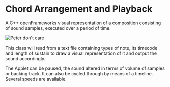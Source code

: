 # Chord Arrangement and Playback

A C++ openFrameworks visual representation of a composition consisting of sound samples, executed over a period of time.

![Peter don't care](https://media.giphy.com/media/ygx1dMElPCpx4FiUix/giphy.gif)

This class will read from a text file containing types of note, its timecode and length of sustain to draw a visual representation of it and output the sound accordingly.

The Applet can be paused, the sound altered in terms of volume of samples or backing track. It can also be cycled through by means of a timeline. Several speeds are available.
